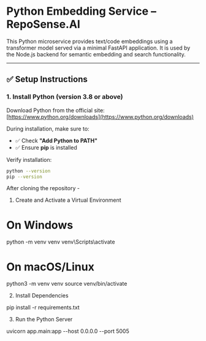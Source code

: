 # Python Embedding Service – RepoSense.AI

This Python microservice provides text/code embeddings using a transformer model served via a minimal FastAPI application. It is used by the Node.js backend for semantic embedding and search functionality.

---

## ✅ Setup Instructions

### 1. Install Python (version 3.8 or above)

Download Python from the official site:  
[https://www.python.org/downloads](https://www.python.org/downloads)

During installation, make sure to:

- ✅ Check **"Add Python to PATH"**
- ✅ Ensure **pip** is installed

Verify installation:

```bash
python --version
pip --version
```
After cloning the repository - 

1. Create and Activate a Virtual Environment

# On Windows
python -m venv venv
venv\Scripts\activate

# On macOS/Linux
python3 -m venv venv
source venv/bin/activate

2. Install Dependencies

pip install -r requirements.txt

3. Run the Python Server

uvicorn app.main:app --host 0.0.0.0 --port 5005
